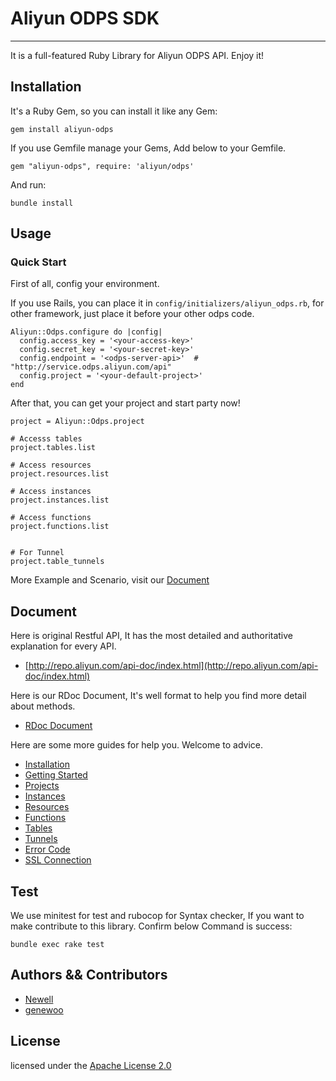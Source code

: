 # Aliyun ODPS SDK

-----

It is a full-featured Ruby Library for Aliyun ODPS API. Enjoy it!

## Installation

It's a Ruby Gem, so you can install it like any Gem:

    gem install aliyun-odps

If you use Gemfile manage your Gems, Add below to your Gemfile.

    gem "aliyun-odps", require: 'aliyun/odps'

And run:

    bundle install


## Usage

### Quick Start

First of all, config your environment.

If you use Rails, you can place it in `config/initializers/aliyun_odps.rb`, for other framework, just place it before your other odps code.

    Aliyun::Odps.configure do |config|
      config.access_key = '<your-access-key>'
      config.secret_key = '<your-secret-key>'
      config.endpoint = '<odps-server-api>'  # "http://service.odps.aliyun.com/api"
      config.project = '<your-default-project>'
    end

After that, you can get your project and start party now!

    project = Aliyun::Odps.project

    # Accesss tables
    project.tables.list

    # Access resources
    project.resources.list

    # Access instances
    project.instances.list

    # Access functions
    project.functions.list


    # For Tunnel
    project.table_tunnels

More Example and Scenario, visit our [Document](#document)


## Document

Here is original Restful API, It has the most detailed and authoritative explanation for every API.

+ [http://repo.aliyun.com/api-doc/index.html](http://repo.aliyun.com/api-doc/index.html)

Here is our RDoc Document, It's well format to help you find more detail about methods.

+ [RDoc Document](http://www.rubydoc.info/gems/aliyun-odps/0.1.0)


Here are some more guides for help you. Welcome to advice.

+ [Installation](./wiki/installation.md)
+ [Getting Started](./wiki/get_start.md)
+ [Projects](./wiki/projects.md)
+ [Instances](./wiki/instances.md)
+ [Resources](./wiki/resources.md)
+ [Functions](./wiki/functions.md)
+ [Tables](./wiki/tables.md)
+ [Tunnels](./wiki/tunnels.md)
+ [Error Code](./wiki/error.md)
+ [SSL Connection](./wiki/ssl.md)


## Test

We use minitest for test and rubocop for Syntax checker, If you want to make contribute to this library. Confirm below Command is success:

    bundle exec rake test


## Authors && Contributors

- [Newell](https://github.com/zlx_star)
- [genewoo](https://github.com/genewoo)


## License

licensed under the [Apache License 2.0](https://www.apache.org/licenses/LICENSE-2.0.html)
